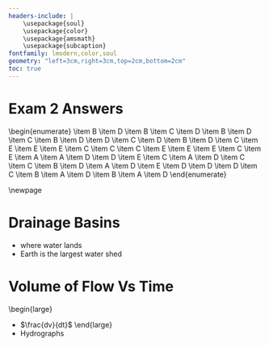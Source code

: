 ```yaml
---
headers-include: |
	\usepackage{soul}
	\usepackage{color}
	\usepackage{amsmath}
    \usepackage{subcaption}
fontfamily: lmodern,color,soul
geometry: "left=3cm,right=3cm,top=2cm,bottom=2cm"
toc: true
---
```


# Exam 2 Answers

\begin{enumerate}
\item B
\item D
\item B
\item C
\item D
\item B
\item D
\item C
\item B
\item D
\item D
\item C
\item D
\item B
\item D
\item C
\item E
\item E
\item E
\item C
\item C
\item C
\item E
\item E
\item E
\item C
\item E
\item A
\item A
\item D
\item D
\item E
\item C
\item A
\item D
\item C
\item C
\item B
\item D
\item A
\item D
\item E
\item D
\item D
\item D
\item C
\item B
\item A
\item D
\item B
\item A
\item D
\end{enumerate}

\newpage

# Drainage Basins

- where water lands
- Earth is the largest water shed


# Volume of Flow Vs Time
\begin{large}
- $\frac{dv}{dt}$
\end{large}
- Hydrographs
